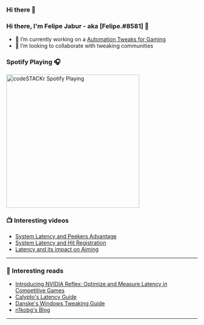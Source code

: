 ### Hi there 👋

<!--
**Felipe8581/Felipe8581** is a ✨ _special_ ✨ repository because its `README.md` (this file) appears on your GitHub profile.

Here are some ideas to get you started:

- 🔭 I’m currently working on Windows tweaks for gaming...
- 🌱 I’m currently learning Batch language...
- 👯 I’m looking to collaborate on people gaming experience...
- 🤔 I’m looking for help with free tweaking content...
- 💬 Ask me about tweaks...
- 📫 How to reach me: Revision discord...
- ⚡ Fun fact: I am retired pro gamer and played for over 20 years already...
-->
### Hi there, I'm Felipe Jabur - aka [Felipe.#8581] 👋

- 🔭 I’m currently working on a [Automation Tweaks for Gaming](https://open.spotify.com/user/12123532196)
- 👯 I’m looking to collaborate with tweaking communities

### Spotify Playing 🎧
[<img src="https://now-playing-codestackr.vercel.app/api/spotify-playing" alt="codeSTACKr Spotify Playing" width="350" />](https://open.spotify.com/user/12123532196)


### 📺 Interesting videos

<!-- YOUTUBE:START -->
- [System Latency and Peekers Advantage](https://youtu.be/kJDvi1kcvAI)
- [System Latency and Hit Registration](https://youtu.be/kLie-FdDhSA)
- [Latency and its impact on Aiming](https://youtu.be/9Erp-s5noGk)
<!-- YOUTUBE:END -->
---

### 📕 Interesting reads

<!-- BLOG-POST-LIST:START -->
- [Introducing NVIDIA Reflex: Optimize and Measure Latency in Competitive Games](https://www.nvidia.com/en-us/geforce/news/reflex-low-latency-platform/)
- [Calypto's Latency Guide](https://docs.google.com/document/d/1c2-lUJq74wuYK1WrA_bIvgb89dUN0sj8-hO3vqmrau4/edit)
- [Danske's Windows Tweaking Guide](https://docs.google.com/document/d/18uPEXJC5LSto8x9X_GteSI58sfQLCfamDG1HNHJWrQU/edit)
- [n1kobg's Blog](http://n1kobg.blogspot.com/)
<!-- BLOG-POST-LIST:END -->
---
